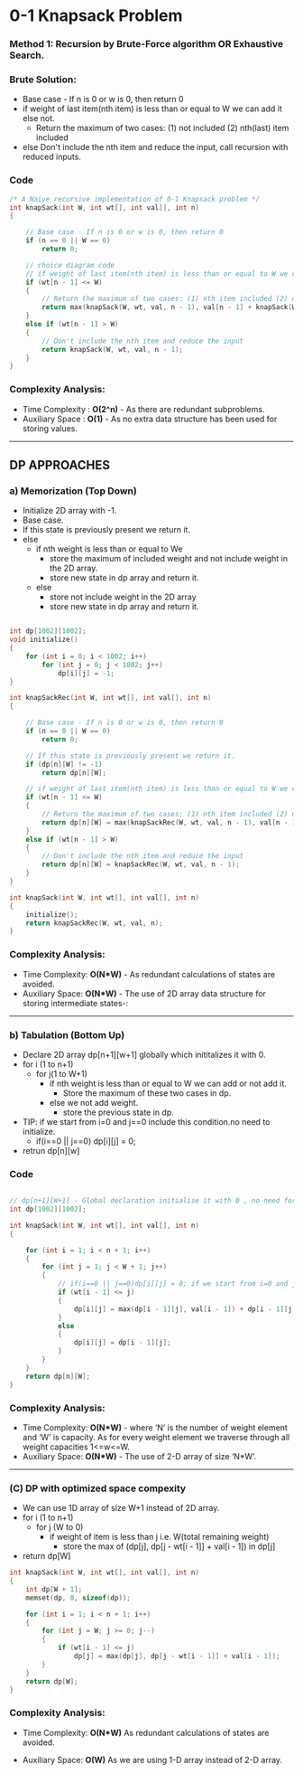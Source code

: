 # 0-1 Knapsack Problem

### Method 1: Recursion by Brute-Force algorithm OR Exhaustive Search.

### Brute Solution:

- Base case - If n is 0 or w is 0, then return 0
- if weight of last item(nth item) is less than or equal to W we can add it else not.
  - Return the maximum of two cases: (1) not included (2) nth(last) item included
- else Don't include the nth item and reduce the input, call recursion with reduced inputs.

### Code

```cpp
/* A Naive recursive implementation of 0-1 Knapsack problem */
int knapSack(int W, int wt[], int val[], int n)
{

    // Base case - If n is 0 or w is 0, then return 0
    if (n == 0 || W == 0)
        return 0;

    // choice diagram code
    // if weight of last item(nth item) is less than or equal to W we can add it else not.
    if (wt[n - 1] <= W)
    {
        // Return the maximum of two cases: (1) nth item included (2) not included
        return max(knapSack(W, wt, val, n - 1), val[n - 1] + knapSack(W - wt[n - 1], wt, val, n - 1));
    }
    else if (wt[n - 1] > W)
    {
        // Don't include the nth item and reduce the input
        return knapSack(W, wt, val, n - 1);
    }
}
```

### Complexity Analysis:

- Time Complexity : **O(2^n)** - As there are redundant subproblems.
- Auxiliary Space : **O(1)** - As no extra data structure has been used for storing values.

---

## DP APPROACHES

### a) Memorization (Top Down)

- Initialize 2D array with -1.
- Base case.
- If this state is previously present we return it.
- else
  - if nth weight is less than or equal to We
    - store the maximum of included weight and not include weight in the 2D array.
    - store new state in dp array and return it.
  - else
    - store not include weight in the 2D array
    - store new state in dp array and return it.

```cpp

int dp[1002][1002];
void initialize()
{
    for (int i = 0; i < 1002; i++)
        for (int j = 0; j < 1002; j++)
            dp[i][j] = -1;
}

int knapSackRec(int W, int wt[], int val[], int n)
{

    // Base case - If n is 0 or w is 0, then return 0
    if (n == 0 || W == 0)
        return 0;

    // If this state is previously present we return it.
    if (dp[n][W] != -1)
        return dp[n][W];

    // if weight of last item(nth item) is less than or equal to W we can add it else not.
    if (wt[n - 1] <= W)
    {
        // Return the maximum of two cases: (1) nth item included (2) not included
        return dp[n][W] = max(knapSackRec(W, wt, val, n - 1), val[n - 1] + knapSackRec(W - wt[n - 1], wt, val, n - 1));
    }
    else if (wt[n - 1] > W)
    {
        // Don't include the nth item and reduce the input
        return dp[n][W] = knapSackRec(W, wt, val, n - 1);
    }
}

int knapSack(int W, int wt[], int val[], int n)
{
    initialize();
    return knapSackRec(W, wt, val, n);
}
```

### Complexity Analysis:

- Time Complexity: **O(N\*W)** - As redundant calculations of states are avoided.
- Auxiliary Space: **O(N\*W)** - The use of 2D array data structure for storing intermediate states-:

---

### b) Tabulation (Bottom Up)

- Declare 2D array dp[n+1][w+1] globally which inititalizes it with 0.
- for i (1 to n+1)
  - for j(1 to W+1)
    - if nth weight is less than or equal to W we can add or not add it.
      - Store the maximum of these two cases in dp.
    - else we not add weight.
      - store the previous state in dp.
- TIP: if we start from i=0 and j==0 include this condition.no need to initialize.
  - if(i==0 || j==0) dp[i][j] = 0;
- retrun dp[n][w]

### Code

```cpp

// dp[n+1][W+1] - Global declaration initialise it with 0 , no need for initialization, n = i, W = j
int dp[1002][1002];

int knapSack(int W, int wt[], int val[], int n)
{

    for (int i = 1; i < n + 1; i++)
    {
        for (int j = 1; j < W + 1; j++)
        {
            // if(i==0 || j==0)dp[i][j] = 0; if we start from i=0 and j==0 include this condition.
            if (wt[i - 1] <= j)
            {
                dp[i][j] = max(dp[i - 1][j], val[i - 1]) + dp[i - 1][j - wt[i - 1]];
            }
            else
            {
                dp[i][j] = dp[i - 1][j];
            }
        }
    }
    return dp[n][W];
}
```

### Complexity Analysis:

- Time Complexity: **O(N\*W)** - where ‘N’ is the number of weight element and ‘W’ is capacity. As for every weight element we traverse through all weight capacities 1<=w<=W.
- Auxiliary Space: **O(N\*W)** - The use of 2-D array of size ‘N\*W’.

---

### (C) DP with optimized space compexity

- We can use 1D array of size W+1 instead of 2D array.
- for i (1 to n+1)
  - for j (W to 0)
    - if weight of item is less than j i.e. W(total remaining weight)
      - store the max of (dp[j], dp[j - wt[i - 1]] + val[i - 1]) in dp[j]
- return dp[W]

```cpp
int knapSack(int W, int wt[], int val[], int n)
{
    int dp[W + 1];
    memset(dp, 0, sizeof(dp));

    for (int i = 1; i < n + 1; i++)
    {
        for (int j = W; j >= 0; j--)
        {
            if (wt[i - 1] <= j)
                dp[j] = max(dp[j], dp[j - wt[i - 1]] + val[i - 1]);
        }
    }
    return dp[W];
}
```

### Complexity Analysis:

- Time Complexity: **O(N\*W)** As redundant calculations of states are avoided.

- Auxiliary Space: **O(W)** As we are using 1-D array instead of 2-D array.
